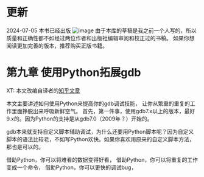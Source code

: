 
# 更新
2024-07-05
本书已经出版
![image](https://github.com/Celthi/effective-debugging-zh/assets/5187962/29b04963-5535-432c-b56f-8a2d5dbc2ec6)
由于本库的草稿是我之前一个人写的，所以质量和正确性都不如经过两位作者和出版社编辑审阅和校正过的书稿。
如果你想阅读更加完善的版本，推荐购买正版书籍。
# 第九章 使用Python拓展gdb
XT: 本文改编自译者的[知乎文章](https://zhuanlan.zhihu.com/p/152274203)

本文主要讲述如何使用Python来提高你的gdb调试技能， 让你从繁重的重复的工作里面挣脱出来呼吸新鲜空气。
首先，第一件事，使用gdb7.x以上的版本，最好9.x的。因为Python的支持是从gdb7.0（2009年？）开始的。

gdb本来就支持自定义脚本辅助调试，为什么还要用Python脚本呢？因为自定义脚本的语法比较老，不如写Python欢快。如果你喜欢用原来的自定义脚本方法，那也是可以的。

借助Python，你可以将难看的数据变得好看，
借助Python，你可以将重复的工作变成一个命令，
借助Python，你可以更快的调试bug，

